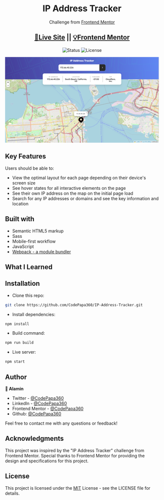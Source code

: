 <div align="center">

# IP Address Tracker

</div>
<div align="center">

Challenge from [Frontend Mentor](https://www.frontendmentor.io/challenges)

<h2>

[🚀Live Site](https://ip-address-tracker-codepapa360.netlify.app/)
||
[💡Frontend Mentor]()

</h2>
</div>

<!-- Badges -->
<div align="center">

<img src="https://img.shields.io/badge/Status-Completed-success?style=flat" alt="Status" />

<!-- Liceensee -->
<img src="https://img.shields.io/badge/License-MIT-blue?style=flat" alt="License" />

</div>

<!-- Brief -->
<p align="center">

</p>

<!-- Screenshot -->
<a align="center" href="https://ip-address-tracker-codepapa360.netlify.app/">

![Screenshot](./screenshots/ip-address-tracker-preview-codepapa360.png)

</a>

## Key Features

Users should be able to:

- View the optimal layout for each page depending on their device's screen size
- See hover states for all interactive elements on the page
- See their own IP address on the map on the initial page load
- Search for any IP addresses or domains and see the key information and location

## Built with

- Semantic HTML5 markup
- Sass
- Mobile-first workflow
- JavaScript
- [Webpack - a module bundler](https://webpack.js.org/)

## What I Learned

## Installation

- Clone this repo:

```sh
git clone https://github.com/CodePapa360/IP-Address-Tracker.git
```

- Install dependencies:

```sh
npm install
```

- Build command:

```sh
npm run build
```

- Live server:

```sh
npm start
```

## Author

<b>👤 Alamin</b>

- Twitter - [@CodePapa360](https://www.twitter.com/CodePapa360)
- LinkedIn - [@CodePapa360](https://www.linkedin.com/in/codepapa360)
- Frontend Mentor - [@CodePapa360](https://www.frontendmentor.io/profile/CodePapa360)
- Github: [@CodePapa360](https://github.com/codepapa360)

Feel free to contact me with any questions or feedback!

## Acknowledgments

This project was inspired by the "IP Address Tracker" challenge from Frontend Mentor. Special thanks to Frontend Mentor for providing the design and specifications for this project.

## License

This project is licensed under the [MIT](https://github.com/CodePapa360/IP-Address-Tracker/blob/main/LICENSE.md) License - see the LICENSE file for details.
